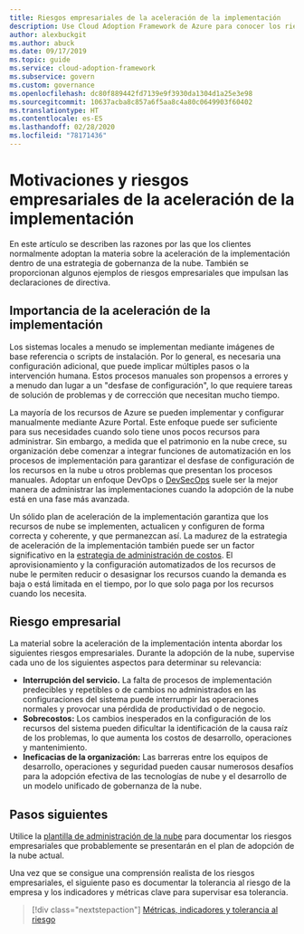 ```yaml
---
title: Riesgos empresariales de la aceleración de la implementación
description: Use Cloud Adoption Framework de Azure para conocer los riesgos empresariales que comporta la materia de aceleración de la implementación que se puede usar en la estrategia de gobernanza.
author: alexbuckgit
ms.author: abuck
ms.date: 09/17/2019
ms.topic: guide
ms.service: cloud-adoption-framework
ms.subservice: govern
ms.custom: governance
ms.openlocfilehash: dc80f889442fd7139e9f3930da1304d1a25e3e98
ms.sourcegitcommit: 10637acba8c857a6f5aa8c4a80c0649903f60402
ms.translationtype: HT
ms.contentlocale: es-ES
ms.lasthandoff: 02/28/2020
ms.locfileid: "78171436"
---
```

# <a name="deployment-acceleration-motivations-and-business-risks"></a>Motivaciones y riesgos empresariales de la aceleración de la implementación

En este artículo se describen las razones por las que los clientes normalmente adoptan la materia sobre la aceleración de la implementación dentro de una estrategia de gobernanza de la nube. También se proporcionan algunos ejemplos de riesgos empresariales que impulsan las declaraciones de directiva.

<!-- markdownlint-disable MD026 -->

## <a name="deployment-acceleration-relevancy"></a>Importancia de la aceleración de la implementación

Los sistemas locales a menudo se implementan mediante imágenes de base referencia o scripts de instalación. Por lo general, es necesaria una configuración adicional, que puede implicar múltiples pasos o la intervención humana. Estos procesos manuales son propensos a errores y a menudo dan lugar a un "desfase de configuración", lo que requiere tareas de solución de problemas y de corrección que necesitan mucho tiempo.

La mayoría de los recursos de Azure se pueden implementar y configurar manualmente mediante Azure Portal. Este enfoque puede ser suficiente para sus necesidades cuando solo tiene unos pocos recursos para administrar. Sin embargo, a medida que el patrimonio en la nube crece, su organización debe comenzar a integrar funciones de automatización en los procesos de implementación para garantizar el desfase de configuración de los recursos en la nube u otros problemas que presentan los procesos manuales. Adoptar un enfoque DevOps o [DevSecOps](https://www.microsoft.com/en-us/securityengineering/devsecops) suele ser la mejor manera de administrar las implementaciones cuando la adopción de la nube está en una fase más avanzada.

<!-- "en-us" location is required for the URL above. -->

Un sólido plan de aceleración de la implementación garantiza que los recursos de nube se implementen, actualicen y configuren de forma correcta y coherente, y que permanezcan así. La madurez de la estrategia de aceleración de la implementación también puede ser un factor significativo en la [estrategia de administración de costos](../cost-management/index.md). El aprovisionamiento y la configuración automatizados de los recursos de nube le permiten reducir o desasignar los recursos cuando la demanda es baja o está limitada en el tiempo, por lo que solo paga por los recursos cuando los necesita.

## <a name="business-risk"></a>Riesgo empresarial

La material sobre la aceleración de la implementación intenta abordar los siguientes riesgos empresariales. Durante la adopción de la nube, supervise cada uno de los siguientes aspectos para determinar su relevancia:

- **Interrupción del servicio.** La falta de procesos de implementación predecibles y repetibles o de cambios no administrados en las configuraciones del sistema puede interrumpir las operaciones normales y provocar una pérdida de productividad o de negocio.
- **Sobrecostos:** Los cambios inesperados en la configuración de los recursos del sistema pueden dificultar la identificación de la causa raíz de los problemas, lo que aumenta los costos de desarrollo, operaciones y mantenimiento.
- **Ineficacias de la organización:** Las barreras entre los equipos de desarrollo, operaciones y seguridad pueden causar numerosos desafíos para la adopción efectiva de las tecnologías de nube y el desarrollo de un modelo unificado de gobernanza de la nube.

## <a name="next-steps"></a>Pasos siguientes

Utilice la [plantilla de administración de la nube](./template.md) para documentar los riesgos empresariales que probablemente se presentarán en el plan de adopción de la nube actual.

Una vez que se consigue una comprensión realista de los riesgos empresariales, el siguiente paso es documentar la tolerancia al riesgo de la empresa y los indicadores y métricas clave para supervisar esa tolerancia.

> [!div class="nextstepaction"]
> [Métricas, indicadores y tolerancia al riesgo](./metrics-tolerance.md)
